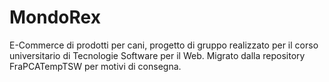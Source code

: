 # MondoRex
E-Commerce di prodotti per cani, progetto di gruppo realizzato per il corso universitario di Tecnologie Software per il Web.
Migrato dalla repository FraPCATempTSW per motivi di consegna.
